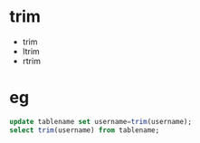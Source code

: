 # trim

* trim
* ltrim
* rtrim

eg
===
```sql
update tablename set username=trim(username);
select trim(username) from tablename;
```